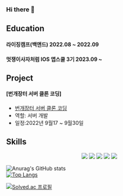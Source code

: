 
### Hi there 👋

## Education
#### 라이징캠프(백앤드) 2022.08 ~ 2022.09
#### 멋쟁이사자처럼 IOS 앱스쿨 3기 2023.09 ~

## Project
#### [번개장터 서버 클론 코딩] 
- [번개장터 서버 클론 코딩](https://github.com/mock-rc9/bunjang_server_carter_cindy)
- 역할: 서버 개발
- 일정:2022년 9월17 ~ 9월30일




## Skills

<p align="center">
<img src="https://img.shields.io/badge/Swift-F05138?style=flat&logo=Swift&logoColor=white">
<img src="https://img.shields.io/badge/iOS-000000?style=flat&logo=iOS&logoColor=white">
<img src="https://img.shields.io/badge/Python-3776AB?style=flat&logo=Python&logoColor=white">
<img src="https://img.shields.io/badge/Java-007396?style=flat&logo=Conda-Forge&logoColor=white" />
<img src="https://img.shields.io/badge/Firebase-FFCA28?style=flat&logo=firebase&logoColor=white"/> 
</p>


![Anurag's GitHub stats](https://github-readme-stats.vercel.app/api?username=GeonH0&show_icons=true&theme=dark)
</br>
[![Top Langs](https://github-readme-stats.vercel.app/api/top-langs/?username=GeonH0)](https://github.com/anuraghazra/github-readme-stats)

[![Solved.ac
프로필](http://mazassumnida.wtf/api/v2/generate_badge?boj=h2jo369)](https://solved.ac/h2jo369)
